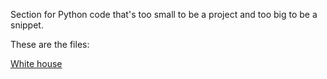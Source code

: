 Section for Python code that's too small to be a project and too big to be a snippet.

These are the files:

[White house](www.whitehouse.gov)
